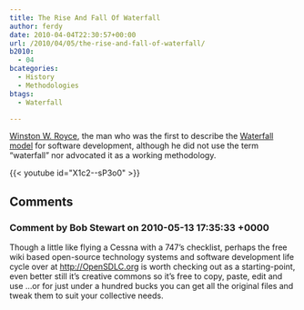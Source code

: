 ```yaml
---
title: The Rise And Fall Of Waterfall
author: ferdy
date: 2010-04-04T22:30:57+00:00
url: /2010/04/05/the-rise-and-fall-of-waterfall/
b2010:
  - 04
bcategories:
  - History
  - Methodologies
btags:
  - Waterfall

---
```

[Winston W. Royce][1], the man who was the first to describe the [Waterfall model][2] for software development, although he did not use the term &#8220;waterfall&#8221; nor advocated it as a working methodology.

{{< youtube id="X1c2--sP3o0" >}}

 [1]: http://en.wikipedia.org/wiki/Winston_W._Royce
 [2]: http://en.wikipedia.org/wiki/Waterfall_model

## Comments

### Comment by Bob Stewart on 2010-05-13 17:35:33 +0000
Though a little like flying a Cessna with a 747&#8217;s checklist, perhaps the free wiki based open-source technology systems and software development life cycle over at <a href="http://OpenSDLC.org" rel="nofollow">http://OpenSDLC.org</a> is worth checking out as a starting-point, even better still it&#8217;s creative commons so it&#8217;s free to copy, paste, edit and use &#8230;or for just under a hundred bucks you can get all the original files and tweak them to suit your collective needs.